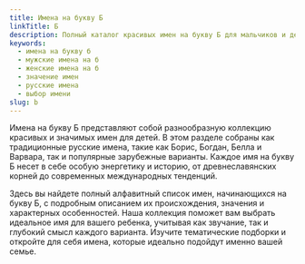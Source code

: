 ```yaml
---
title: Имена на букву Б
linkTitle: Б
description: Полный каталог красивых имен на букву Б для мальчиков и девочек. Выберите идеальное имя с подробным описанием значения и происхождения.
keywords:
  - имена на букву б
  - мужские имена на б
  - женские имена на б
  - значение имен
  - русские имена
  - выбор имени
slug: b
---
```


Имена на букву Б представляют собой разнообразную коллекцию красивых и значимых имен для детей. В этом разделе собраны как традиционные русские имена, такие как Борис, Богдан, Белла и Варвара, так и популярные зарубежные варианты. Каждое имя на букву Б несет в себе особую энергетику и историю, от древнеславянских корней до современных международных тенденций.

Здесь вы найдете полный алфавитный список имен, начинающихся на букву Б, с подробным описанием их происхождения, значения и характерных особенностей. Наша коллекция поможет вам выбрать идеальное имя для вашего ребенка, учитывая как звучание, так и глубокий смысл каждого варианта. Изучите тематические подборки и откройте для себя имена, которые идеально подойдут именно вашей семье.
